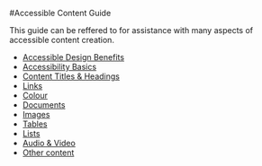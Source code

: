 #Accessible Content Guide

This guide can be reffered to for assistance with many aspects of accessible content creation. 

 * [Accessible Design Benefits](Whyaccessibility.md)
 * [Accessibility Basics](AccessibilityBasics.md)
 * [Content Titles & Headings](accessibility-guide/links.md)
 * [Links](accessibility-guide/links.md)
 * [Colour](accessibility-guide/colour.md)
 * [Documents](accessibility-guide/documents.md)
 * [Images](accessibility-guide/images.md)
 * [Tables](accessibility-guide/tables.md)
 * [Lists](accessibility-guide/lists.md)
 * [Audio & Video](accessibility-guide/audio-video.md)
 * [Other content](accessibility-guide/other-accessible-content.md)
